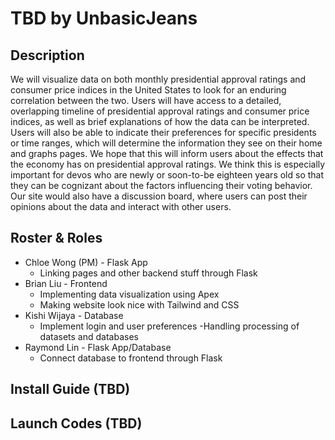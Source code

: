 # TBD by UnbasicJeans
## Description
We will visualize data on both monthly presidential approval ratings and consumer price indices in the United States to look for an enduring correlation between the two. Users will have access to a detailed, overlapping timeline of presidential approval ratings and consumer price indices, as well as brief explanations of how the data can be interpreted. Users will also be able to indicate their preferences for specific presidents or time ranges, which will determine the information they see on their home and graphs pages. We hope that this will inform users about the effects that the economy has on presidential approval ratings. We think this is especially important for devos who are newly or soon-to-be eighteen years old so that they can be cognizant about the factors influencing their voting behavior. Our site would also have a discussion board, where users can post their opinions about the data and interact with other users. 

## Roster & Roles
- Chloe Wong (PM) - Flask App
  - Linking pages and other backend stuff through Flask
- Brian Liu - Frontend
  - Implementing data visualization using Apex
  - Making website look nice with Tailwind and CSS
- Kishi Wijaya - Database
  - Implement login and user preferences
  -Handling processing of datasets and databases
- Raymond Lin - Flask App/Database
  - Connect database to frontend through Flask

## Install Guide (TBD)

## Launch Codes (TBD)
